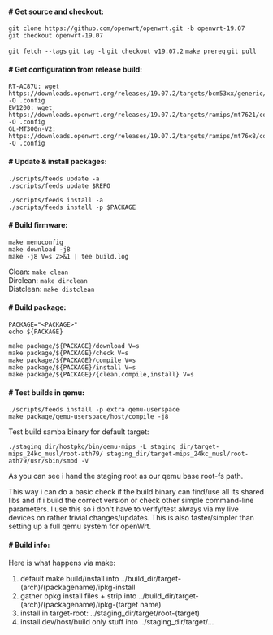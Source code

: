 #### # Get source and checkout:

`git clone https://github.com/openwrt/openwrt.git -b openwrt-19.07`   
`git checkout openwrt-19.07`   

`git fetch --tags` 
`git tag -l` 
`git checkout v19.07.2` 
`make prereq` 
`git pull` 

  
#### # Get configuration from release build:  
```
RT-AC87U: wget https://downloads.openwrt.org/releases/19.07.2/targets/bcm53xx/generic/config.buildinfo -O .config
EW1200: wget https://downloads.openwrt.org/releases/19.07.2/targets/ramips/mt7621/config.buildinfo -O .config
GL-MT300n-V2: https://downloads.openwrt.org/releases/19.07.2/targets/ramips/mt76x8/config.buildinfo -O .config
```
   
#### # Update & install packages:  
```
./scripts/feeds update -a
./scripts/feeds update $REPO

./scripts/feeds install -a
./scripts/feeds install -p $PACKAGE
```

#### # Build firmware:
```
make menuconfig
make download -j8
make -j8 V=s 2>&1 | tee build.log
```

Clean: `make clean`  
Dirclean: `make dirclean`  
Distclean: `make distclean`  
  
#### # Build package:   
```
PACKAGE="<PACKAGE>"
echo ${PACKAGE}

make package/${PACKAGE}/download V=s
make package/${PACKAGE}/check V=s
make package/${PACKAGE}/compile V=s
make package/${PACKAGE}/install V=s
make package/${PACKAGE}/{clean,compile,install} V=s
```
  
  
#### # Test builds in qemu:
```
./scripts/feeds install -p extra qemu-userspace
make package/qemu-userspace/host/compile -j8
```

Test build samba binary for default target:

```
./staging_dir/hostpkg/bin/qemu-mips -L staging_dir/target-mips_24kc_musl/root-ath79/ staging_dir/target-mips_24kc_musl/root-ath79/usr/sbin/smbd -V
```

As you can see i hand the staging root as our qemu base root-fs path.

This way i can do a basic check if the build binary can find/use all its shared libs and if i build the correct version or check other simple command-line parameters. I use this so i don't have to verify/test always via my live devices on rather trivial changes/updates.
This is also faster/simpler than setting up a full qemu system for openWrt.

#### # Build info:
Here is what happens via make:

1. default make build/install into ../build_dir/target-(arch)/(packagename)/ipkg-install
2. gather opkg install files + strip into ../build_dir/target-(arch)/(packagename)/ipkg-(target name)
3. install in target-root: ../staging_dir/target/root-(target)
4. install dev/host/build only stuff into ../staging_dir/target/...
